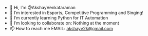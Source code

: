 - 👋 Hi, I’m @AkshayVenkataraman
- 👀 I’m interested in Esports, Competitive Programming and Singing!
- 🌱 I’m currently learning Python for IT Automation
- 💞️ I’m looking to collaborate on: Nothing at the moment
- 📫 How to reach me EMAIL: akshayv2k@gmail.com

<!---
AkshayVenkataraman/AkshayVenkataraman is a ✨ special ✨ repository because its `README.md` (this file) appears on your GitHub profile.
You can click the Preview link to take a look at your changes.
--->
